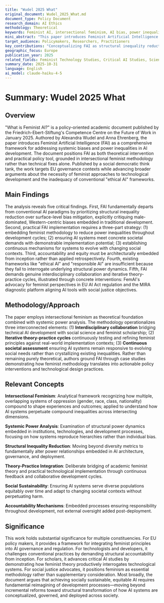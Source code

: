```yaml
---
title: "Wudel 2025 What"
original_document: Wudel_2025_What.md
document_type: Policy Document
research_domain: AI Ethics
methodology: Theoretical
keywords: Feminist AI, intersectional feminism, AI bias, power inequalities, social equity
mini_abstract: "This paper introduces Feminist Artificial Intelligence (FAI) as a framework leveraging intersectional feminism to address systemic biases and power inequalities in AI systems through interdisciplinary collaboration and iterative theory-practice integration."
target_audience: Policymakers, Researchers, Practitioners
key_contributions: "Conceptualizing FAI as structural inequality reduction framework"
geographic_focus: Europe
publication_year: 2025
related_fields: Feminist Technology Studies, Critical AI Studies, Science and Technology Studies
summary_date: 2025-10-31
language: English
ai_model: claude-haiku-4-5
---
```


# Summary: Wudel 2025 What

## Overview

"What is Feminist AI?" is a policy-oriented academic document published by the Friedrich-Ebert-Stiftung's Competence Centre on the Future of Work in January 2025. Authored by Alexandra Wudel and Anna Ehrenberg, the paper introduces Feminist Artificial Intelligence (FAI) as a comprehensive framework for addressing systemic biases and power inequalities in AI development. The document positions FAI as both theoretical intervention and practical policy tool, grounded in intersectional feminist methodology rather than technical fixes alone. Published by a social democratic think tank, the work targets EU governance contexts while advancing broader arguments about the necessity of feminist approaches to technological development and the inadequacy of conventional "ethical AI" frameworks.

## Main Findings

The analysis reveals five critical findings. First, FAI fundamentally departs from conventional AI paradigms by prioritizing structural inequality reduction over surface-level bias mitigation, explicitly critiquing male-dominated, Western-centric biases embedded in traditional development. Second, practical FAI implementation requires a three-part strategy: (1) embedding feminist methodology to reduce power inequalities throughout development cycles; (2) ensuring AI systems meet concrete societal demands with demonstrable implementation potential; (3) establishing continuous mechanisms for systems to evolve with changing social contexts. Third, accountability and equity must be architecturally embedded from inception rather than applied retrospectively. Fourth, existing frameworks like "ethical AI" and "responsible AI" are insufficient because they fail to interrogate underlying structural power dynamics. Fifth, FAI demands genuine interdisciplinary collaboration and iterative theory-practice cycles, illustrated through concrete interventions: FemAI's advocacy for feminist perspectives in EU AI Act regulation and the MIRA diagnostic platform aligning AI tools with social justice objectives.

## Methodology/Approach

The paper employs intersectional feminism as theoretical foundation combined with systemic power analysis. The methodology operationalizes three interconnected elements: (1) **Interdisciplinary collaboration** bridging technical AI development with social science and feminist scholarship; (2) **Iterative theory-practice cycles** continuously testing and refining feminist principles against real-world implementation contexts; (3) **Continuous societal assessment** ensuring AI systems remain responsive to evolving social needs rather than crystallizing existing inequalities. Rather than remaining purely theoretical, authors ground FAI through case studies demonstrating how feminist methodology translates into actionable policy interventions and technological design practices.

## Relevant Concepts

**Intersectional Feminism**: Analytical framework recognizing how multiple, overlapping systems of oppression (gender, race, class, nationality) compound to shape experiences and outcomes; applied to understand how AI systems perpetuate compound inequalities across intersecting dimensions.

**Systemic Power Analysis**: Examination of structural power dynamics embedded in institutions, technologies, and development processes, focusing on how systems reproduce hierarchies rather than individual bias.

**Structural Inequality Reduction**: Moving beyond diversity metrics to fundamentally alter power relationships embedded in AI architecture, governance, and deployment.

**Theory-Practice Integration**: Deliberate bridging of academic feminist theory and practical technological implementation through continuous feedback and collaborative development cycles.

**Social Sustainability**: Ensuring AI systems serve diverse populations equitably over time and adapt to changing societal contexts without perpetuating harm.

**Accountability Mechanisms**: Embedded processes ensuring responsibility throughout development, not external oversight added post-deployment.

## Significance

This work holds substantial significance for multiple constituencies. For EU policy makers, it provides a framework for integrating feminist principles into AI governance and regulation. For technologists and developers, it challenges conventional practices by demanding structural accountability from inception. For scholars, it advances critical AI studies by demonstrating how feminist theory productively interrogates technological systems. For social justice advocates, it positions feminism as essential methodology rather than supplementary consideration. Most broadly, the document argues that achieving socially sustainable, equitable AI requires fundamental reimagining of development processes—moving beyond incremental reforms toward structural transformation of how AI systems are conceptualized, governed, and deployed across society.
